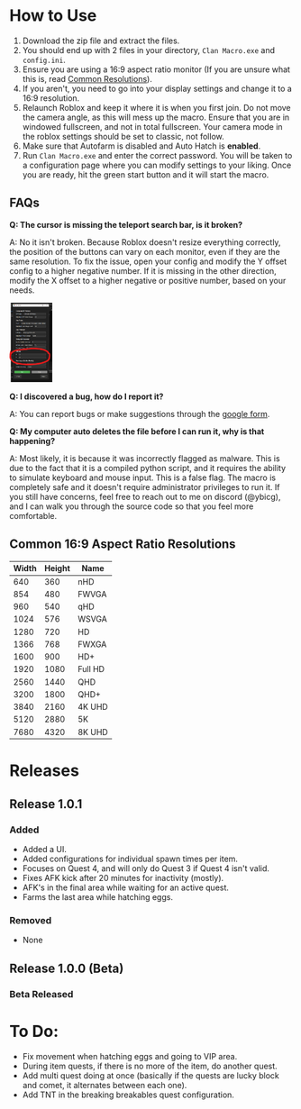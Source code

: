 # How to Use
1. Download the zip file and extract the files.
2. You should end up with 2 files in your directory, `Clan Macro.exe` and `config.ini`.
3. Ensure you are using a 16:9 aspect ratio monitor (If you are unsure what this is, read [Common Resolutions](#common-resolutions)).
4. If you aren't, you need to go into your display settings and change it to a 16:9 resolution.
5. Relaunch Roblox and keep it where it is when you first join. Do not move the camera angle, as this will mess up the macro. Ensure that you are in windowed fullscreen, and not in total fullscreen. Your camera mode in the roblox settings should be set to classic, not follow.
6. Make sure that Autofarm is disabled and Auto Hatch is **enabled**.
7. Run `Clan Macro.exe` and enter the correct password. You will be taken to a configuration page where you can modify settings to your liking. Once you are ready, hit the green start button and it will start the macro.

## FAQs
**Q: The cursor is missing the teleport search bar, is it broken?**

A: No it isn't broken. Because Roblox doesn't resize everything correctly, the position of the buttons can vary on each monitor, even if they are the same resolution. To fix the issue, open your config and modify the Y offset config to a higher negative number. If it is missing in the other direction, modify the X offset to a higher negative or positive number, based on your needs.

<img src="src/lib/image.png" alt="Y Offset" width="15%" height="15%">

**Q: I discovered a bug, how do I report it?**

A: You can report bugs or make suggestions through the [google form](https://forms.gle/B4PQVBNQU6Lw5yEp8).

**Q: My computer auto deletes the file before I can run it, why is that happening?**

A: Most likely, it is because it was incorrectly flagged as malware. This is due to the fact that it is a compiled python script, and it requires the ability to simulate keyboard and mouse input. This is a false flag. The macro is completely safe and it doesn't require administrator privileges to run it. If you still have concerns, feel free to reach out to me on discord (@ybicg), and I can walk you through the source code so that you feel more comfortable.

<a name="common-resolutions"></a>
## Common 16:9 Aspect Ratio Resolutions
| Width | Height | Name    |
|-------|--------|---------|
| 640   | 360    | nHD     |
| 854   | 480    | FWVGA   |
| 960   | 540    | qHD     |
| 1024  | 576    | WSVGA   |
| 1280  | 720    | HD      |
| 1366  | 768    | FWXGA   |
| 1600  | 900    | HD+     |
| 1920  | 1080   | Full HD |
| 2560  | 1440   | QHD     |
| 3200  | 1800   | QHD+    |
| 3840  | 2160   | 4K UHD  |
| 5120  | 2880   | 5K      |
| 7680  | 4320   | 8K UHD  |


# Releases
## Release 1.0.1
### Added
- Added a UI.
- Added configurations for individual spawn times per item.
- Focuses on Quest 4, and will only do Quest 3 if Quest 4 isn't valid.
- Fixes AFK kick after 20 minutes for inactivity (mostly).
- AFK's in the final area while waiting for an active quest.
- Farms the last area while hatching eggs.
### Removed
- None

## Release 1.0.0 (Beta)
### Beta Released

# To Do:
- Fix movement when hatching eggs and going to VIP area.
- During item quests, if there is no more of the item, do another quest.
- Add multi quest doing at once (basically if the quests are lucky block and comet, it alternates between each one).
- Add TNT in the breaking breakables quest configuration.
